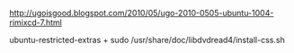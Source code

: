 http://ugoisgood.blogspot.com/2010/05/ugo-2010-0505-ubuntu-1004-rimixcd-7.html

ubuntu-restricted-extras + sudo /usr/share/doc/libdvdread4/install-css.sh
